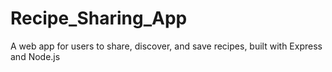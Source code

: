 # Recipe_Sharing_App
A web app for users to share, discover, and save recipes, built with Express and Node.js
